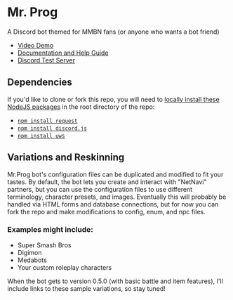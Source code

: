 # Mr. Prog
A Discord bot themed for MMBN fans (or anyone who wants a bot friend)

* [Video Demo](https://youtu.be/6LBBi2Ay8aY)
* [Documentation and Help Guide](https://warped2713.gitbooks.io/mrprog/content/)
* [Discord Test Server](https://discord.gg/An86Wxy)

## Dependencies
If you'd like to clone or fork this repo, you will need to [locally install these NodeJS packages](https://docs.npmjs.com/getting-started/installing-npm-packages-locally) in the root directory of the repo:
* [`npm install request`](https://www.npmjs.com/package/request)
* [`npm install discord.js`](https://github.com/hydrabolt/discord.js/)
* [`npm install uws`](https://github.com/uWebSockets/uWebSockets)

## Variations and Reskinning
Mr.Prog bot's configuration files can be duplicated and modified to fit your tastes.  By default, the bot lets you create and interact with "NetNavi" partners, but you can use the configuration files to use different terminology, character presets, and images. Eventually this will probably be handled via HTML forms and database connections, but for now you can fork the repo and make modifications to config, enum, and npc files.
### Examples might include:
* Super Smash Bros
* Digimon
* Medabots
* Your custom roleplay characters


When the bot gets to version 0.5.0 (with basic battle and item features), I'll include links to these sample variations, so stay tuned!
